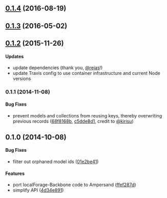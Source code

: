 <a name="0.1.4"></a>
## [0.1.4](https://github.com/rejas/ampersand-sync-localforage/compare/v0.1.3...v0.1.4) (2016-08-19)



<a name="0.1.3"></a>
## [0.1.3](https://github.com/rejas/ampersand-sync-localforage/compare/v0.1.2...v0.1.3) (2016-05-02)



<a name="0.1.2"></a>
## [0.1.2](https://github.com/garrettn/ampersand-sync-localforage/compare/v0.1.1...v0.1.2) (2015-11-26)

#### Updates

  * update dependencies (thank you, [@rejas](https://github.com/rejas)!)
  * update Travis config to use container infrastructure and current Node versions



<a name="0.1.1"></a>
### 0.1.1 (2014-11-08)


#### Bug Fixes

  * prevent models and collections from reusing keys, thereby overwriting previous records ([68f8168b](https://github.com/garrettn/ampersand-sync-localforage/commit/68f8168bff8b402bc45fca6f7fe2855507ce3028), [c5dde8d1](https://github.com/garrettn/ampersand-sync-localforage/commit/c5dde8d1c5bf0ea03a0b59448eece753e1fc9662), credit to [@kirisu](https://github.com/kirisu))

<a name="0.1.0"></a>
## 0.1.0 (2014-10-08)


#### Bug Fixes

* filter out orphaned model ids ([01e2be41](https://github.com/garrettn/ampersand-sync-localforage/commit/01e2be412183b60066f0bb849979b6175d888b40))


#### Features

* port localForage-Backbone code to Ampersand ([ffef287d](https://github.com/garrettn/ampersand-sync-localforage/commit/ffef287d7a12bb3a33efcaebef4393bd88eaee44))
* simplify API ([4d34e891](https://github.com/garrettn/ampersand-sync-localforage/commit/4d34e891b79f01df9dc16b577e85e8fb334541da))

